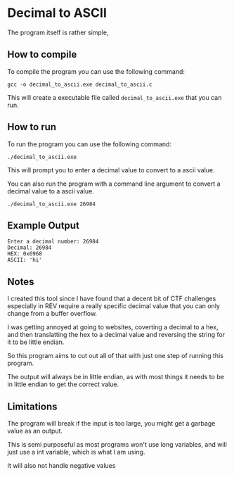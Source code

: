 # Decimal to ASCII

The program itself is rather simple, 

## How to compile

To compile the program you can use the following command:

```shell
gcc -o decimal_to_ascii.exe decimal_to_ascii.c
```

This will create a executable file called `decimal_to_ascii.exe` that you can run.

## How to run

To run the program you can use the following command:

```shell
./decimal_to_ascii.exe
```

This will prompt you to enter a decimal value to convert to a ascii value.

You can also run the program with a command line argument to convert a decimal value to a ascii value.

```shell
./decimal_to_ascii.exe 26984
```

## Example Output

```shell
Enter a decimal number: 26984
Decimal: 26984
HEX: 0x6968
ASCII: 'hi'
```

## Notes
I created this tool since I have found that a decent bit of CTF challenges especially in REV require a really specific decimal value that you can only change from a buffer overflow.

I was getting annoyed at going to websites, coverting a decimal to a hex, and then translatting the hex to a decimal value and reversing the string for it to be little endian.

So this program aims to cut out all of that with just one step of running this program.

The output will always be in little endian, as with most things it needs to be in little endian to get the correct value.

## Limitations

The program will break if the input is too large, you might get a garbage value as an output.

This is semi purposeful as most programs won't use long variables, and will just use a int variable, which is what I am using.

It will also not handle negative values